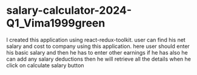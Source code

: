 # salary-calculator-2024-Q1_Vima1999green

I created this application using react-redux-toolkit.
user can find his net salary and cost to company using this application.
here user should enter his basic salary and then he has to enter other earnings if  he has also he can add any salary deductions then he will retrieve all the details when he click on calculate salary button
